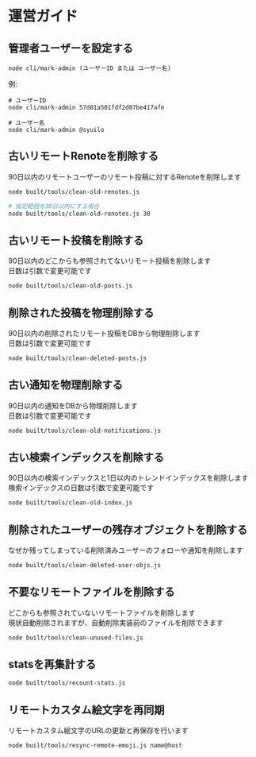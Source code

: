 # 運営ガイド

## 管理者ユーザーを設定する
``` shell
node cli/mark-admin (ユーザーID または ユーザー名)
```

例:
``` shell
# ユーザーID
node cli/mark-admin 57d01a501fdf2d07be417afe

# ユーザー名
node cli/mark-admin @syuilo
```

## 古いリモートRenoteを削除する

90日以内のリモートユーザーのリモート投稿に対するRenoteを削除します

```sh
node built/tools/clean-old-renotes.js

# 指定範囲を30日以内にする場合
node built/tools/clean-old-renotes.js 30
```

## 古いリモート投稿を削除する

90日以内のどこからも参照されてないリモート投稿を削除します  
日数は引数で変更可能です

```sh
node built/tools/clean-old-posts.js
```

## 削除された投稿を物理削除する

90日以内の削除されたリモート投稿をDBから物理削除します  
日数は引数で変更可能です

```sh
node built/tools/clean-deleted-posts.js
```

## 古い通知を物理削除する

90日以内の通知をDBから物理削除します  
日数は引数で変更可能です

```sh
node built/tools/clean-old-notifications.js
```

## 古い検索インデックスを削除する

90日以内の検索インデックスと1日以内のトレンドインデックスを削除します  
検索インデックスの日数は引数で変更可能です

```sh
node built/tools/clean-old-index.js
```

## 削除されたユーザーの残存オブジェクトを削除する

なぜか残ってしまっている削除済みユーザーのフォローや通知を削除します

```sh
node built/tools/clean-deleted-user-objs.js
```

## 不要なリモートファイルを削除する

どこからも参照されていないリモートファイルを削除します  
現状自動削除されますが、自動削除実装前のファイルを削除できます

```sh
node built/tools/clean-unused-files.js
```

## statsを再集計する

```sh
node built/tools/recount-stats.js
```

## リモートカスタム絵文字を再同期

リモートカスタム絵文字のURLの更新と再保存を行います

```sh
node built/tools/resync-remote-emoji.js name@host
```
